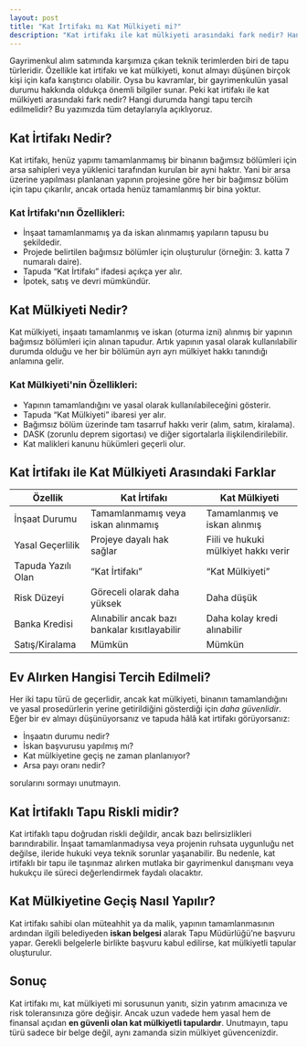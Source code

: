 ```yaml
---
layout: post
title: "Kat İrtifakı mı Kat Mülkiyeti mi?"
description: "Kat irtifakı ile kat mülkiyeti arasındaki fark nedir? Hangi durumda hangi tapu tercih edilmelidir?"
---
```


Gayrimenkul alım satımında karşımıza çıkan teknik terimlerden biri de tapu türleridir. Özellikle kat irtifakı ve kat mülkiyeti, konut almayı düşünen birçok kişi için kafa karıştırıcı olabilir. Oysa bu kavramlar, bir gayrimenkulün yasal durumu hakkında oldukça önemli bilgiler sunar. Peki kat irtifakı ile kat mülkiyeti arasındaki fark nedir? Hangi durumda hangi tapu tercih edilmelidir? Bu yazımızda tüm detaylarıyla açıklıyoruz.

## Kat İrtifakı Nedir?

Kat irtifakı, henüz yapımı tamamlanmamış bir binanın bağımsız bölümleri için arsa sahipleri veya yüklenici tarafından kurulan bir ayni haktır. Yani bir arsa üzerine yapılması planlanan yapının projesine göre her bir bağımsız bölüm için tapu çıkarılır, ancak ortada henüz tamamlanmış bir bina yoktur.

### Kat İrtifakı'nın Özellikleri:

- İnşaat tamamlanmamış ya da iskan alınmamış yapıların tapusu bu şekildedir.
- Projede belirtilen bağımsız bölümler için oluşturulur (örneğin: 3. katta 7 numaralı daire).
- Tapuda “Kat İrtifakı” ifadesi açıkça yer alır.
- İpotek, satış ve devri mümkündür.

## Kat Mülkiyeti Nedir?

Kat mülkiyeti, inşaatı tamamlanmış ve iskan (oturma izni) alınmış bir yapının bağımsız bölümleri için alınan tapudur. Artık yapının yasal olarak kullanılabilir durumda olduğu ve her bir bölümün ayrı ayrı mülkiyet hakkı tanındığı anlamına gelir.

### Kat Mülkiyeti'nin Özellikleri:

- Yapının tamamlandığını ve yasal olarak kullanılabileceğini gösterir.
- Tapuda “Kat Mülkiyeti” ibaresi yer alır.
- Bağımsız bölüm üzerinde tam tasarruf hakkı verir (alım, satım, kiralama).
- DASK (zorunlu deprem sigortası) ve diğer sigortalarla ilişkilendirilebilir.
- Kat malikleri kanunu hükümleri geçerli olur.

## Kat İrtifakı ile Kat Mülkiyeti Arasındaki Farklar

| Özellik            | Kat İrtifakı                                  | Kat Mülkiyeti                        |
| ------------------ | --------------------------------------------- | ------------------------------------ |
| İnşaat Durumu      | Tamamlanmamış veya iskan alınmamış            | Tamamlanmış ve iskan alınmış         |
| Yasal Geçerlilik   | Projeye dayalı hak sağlar                     | Fiili ve hukuki mülkiyet hakkı verir |
| Tapuda Yazılı Olan | “Kat İrtifakı”                                | “Kat Mülkiyeti”                      |
| Risk Düzeyi        | Göreceli olarak daha yüksek                   | Daha düşük                           |
| Banka Kredisi      | Alınabilir ancak bazı bankalar kısıtlayabilir | Daha kolay kredi alınabilir          |
| Satış/Kiralama     | Mümkün                                        | Mümkün                               |

## Ev Alırken Hangisi Tercih Edilmeli?

Her iki tapu türü de geçerlidir, ancak kat mülkiyeti, binanın tamamlandığını ve yasal prosedürlerin yerine getirildiğini gösterdiği için *daha güvenlidir*. Eğer bir ev almayı düşünüyorsanız ve tapuda hâlâ kat irtifakı görüyorsanız:

- İnşaatın durumu nedir?
- İskan başvurusu yapılmış mı?
- Kat mülkiyetine geçiş ne zaman planlanıyor?
- Arsa payı oranı nedir?

sorularını sormayı unutmayın.

## Kat İrtifaklı Tapu Riskli midir?

Kat irtifaklı tapu doğrudan riskli değildir, ancak bazı belirsizlikleri barındırabilir. İnşaat tamamlanmadıysa veya projenin ruhsata uygunluğu net değilse, ileride hukuki veya teknik sorunlar yaşanabilir. Bu nedenle, kat irtifaklı bir tapu ile taşınmaz alırken mutlaka bir gayrimenkul danışmanı veya hukukçu ile süreci değerlendirmek faydalı olacaktır.

## Kat Mülkiyetine Geçiş Nasıl Yapılır?

Kat irtifakı sahibi olan müteahhit ya da malik, yapının tamamlanmasının ardından ilgili belediyeden **iskan belgesi** alarak Tapu Müdürlüğü’ne başvuru yapar. Gerekli belgelerle birlikte başvuru kabul edilirse, kat mülkiyetli tapular oluşturulur.

## Sonuç

Kat irtifakı mı, kat mülkiyeti mi sorusunun yanıtı, sizin yatırım amacınıza ve risk toleransınıza göre değişir. Ancak uzun vadede hem yasal hem de finansal açıdan **en güvenli olan kat mülkiyetli tapulardır**. Unutmayın, tapu türü sadece bir belge değil, aynı zamanda sizin mülkiyet güvencenizdir.